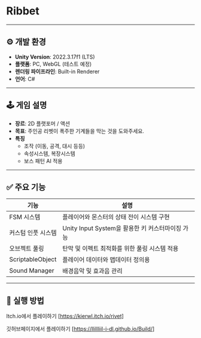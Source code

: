 # Ribbet



---

## ⚙️ 개발 환경

- **Unity Version**: 2022.3.17f1 (LTS)
- **플랫폼**: PC, WebGL (테스트 예정)
- **렌더링 파이프라인**: Built-in Renderer
- **언어**: C#

---

## 🕹️ 게임 설명

- **장르**: 2D 플랫포머 / 액션
- **목표**: 주인공 리벳이 폭주한 기계들을 막는 것을 도와주세요.
- **특징**
  - 조작 (이동, 공격, 대시 등등)
  - 속성시스템, 복장시스템
  - 보스 패턴 AI 적용

---

## ✅ 주요 기능

| 기능             | 설명                                                  |
|------------------|-------------------------------------------------------|
| FSM 시스템        | 플레이어와 몬스터의 상태 전이 시스템 구현               |
| 커스텀 인풋 시스템| Unity Input System을 활용한 키 커스터마이징 가능        |
| 오브젝트 풀링     | 탄막 및 이펙트 최적화를 위한 풀링 시스템 적용            |
| ScriptableObject | 플레이어 데이터와 맵데이터 정의용                       |
| Sound Manager    | 배경음악 및 효과음 관리                                | 미구현

---

## 🧪 실행 방법   
   Itch.io에서 플레이하기  [https://kierwl.itch.io/rivet]
   
   깃허브페이지에서 플레이하기 [https://llillliil-i-dl.github.io/Build/]
